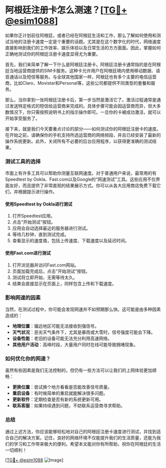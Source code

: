 # 阿根廷注册卡怎么测速？[[TG💪+ @esim1088](https://t.me/s/esim1088)]

如果你正计划前往阿根廷，或者已经在阿根廷生活和工作，那么了解如何使用和测试当地的注册卡速度一定是个重要的话题。尤其是在这个数字化的时代，网络速度直接影响到我们的工作效率、娱乐体验以及日常生活的方方面面。因此，掌握如何正确地测试你的阿根廷注册卡速度显得尤为重要。

首先，我们来简单了解一下什么是阿根廷注册卡。阿根廷注册卡通常指的是在阿根廷当地运营商提供的SIM卡服务。这种卡允许用户在阿根廷境内使用移动数据、语音通话以及短信等服务。与全球其他国家一样，阿根廷也有多个主要的电信运营商，比如Claro、Movistar和Personal等，这些公司都提供不同类型的套餐和服务。

那么，当你拿到一张阿根廷注册卡后，第一步当然是激活它了。激活过程通常是通过发送特定格式的短信给运营商来完成的。具体步骤可能会因运营商而异，但大多数情况下，你只需按照说明书上的指示操作即可。一旦你的卡被成功激活，就可以开始享受服务了。

接下来，就是我们今天要重点讨论的部分——如何测试你的阿根廷注册卡的速度。在开始之前，请确保你的手机支持所选运营商的网络频段，并且已经安装了最新的操作系统更新。此外，关闭所有不必要的后台应用程序，以获得更准确的测试结果。

### 测试工具的选择

市面上有许多工具可以帮助你测量互联网速度。对于普通用户来说，最常用的有Speedtest by Ookla、Fast.com以及Google的“网速测试”工具。这些应用不仅界面友好，而且提供了非常直观的结果展示方式。你可以从各大应用商店免费下载它们，并根据提示进行操作。

#### 使用Speedtest by Ookla进行测试

1. 打开Speedtest应用。
2. 点击“开始测试”按钮。
3. 应用会自动选择最近的服务器进行测试。
4. 等待几秒钟，直到测试完成。
5. 查看显示的速度值，包括上传速度、下载速度以及延迟时间。

#### 使用Fast.com进行测试

1. 打开浏览器并访问Fast.com网站。
2. 页面加载完成后，点击“开始测试”按钮。
3. 测试将立即开始，无需等待太久。
4. 结果会直接显示在页面上，同样包含上传和下载速度。

### 影响网速的因素

当然，在测试过程中，你可能会发现网速并不如预期那么快。这可能是由多种因素造成的：

- **地理位置**：偏远地区可能无法接收到强信号。
- **天气状况**：恶劣天气条件下，尤其是暴雨或大雪时，信号强度可能会下降。
- **设备性能**：老旧的设备可能无法充分利用高速网络。
- **其他用户活动**：高峰时段，大量用户同时在线可能导致拥堵现象。

### 如何优化你的网速？

虽然有些因素是我们无法控制的，但仍有一些方法可以让我们的上网体验更加顺畅：

- **更换位置**：尝试换个地方看看是否能改善信号质量。
- **重启设备**：有时候简单的重启就能解决很多问题。
- **更新软件**：定期检查是否有新的系统更新可用。
- **联系客服**：如果持续遇到问题，不妨联系运营商寻求帮助。

### 总结

通过上述方法，你应该能够轻松地对自己的阿根廷注册卡速度进行测试，并找到适合自己的解决方案。记住，良好的网络环境不仅能提升我们的生活质量，还能为我们的学习和工作带来极大的便利。希望本文能对你有所帮助，祝你在阿根廷的生活一切顺利！

[[TG💪+ @esim1088](https://t.me/s/esim1088) ![Image](https://i.postimg.cc/4NQfJmqS/Snipaste-2025-05-13-00-14-12.png)]